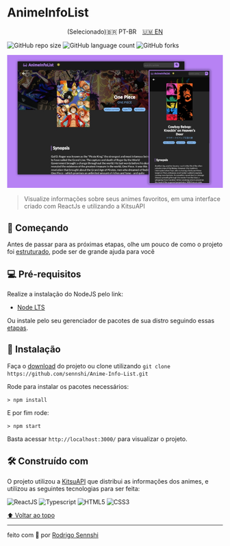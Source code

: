# AnimeInfoList

<div align="center" style="margin-bottom: 10px">
  <span style="margin-right: 10px">(Selecionado)🇧🇷 PT-BR</span>
  <a href="README.en.md"> 🇺🇲 EN</a>
</div>

![GitHub repo size](https://img.shields.io/github/repo-size/sennshi/Anime-Info-List?style=for-the-badge)
![GitHub language count](https://img.shields.io/github/languages/count/sennshi/Anime-Info-List?style=for-the-badge)
![GitHub forks](https://img.shields.io/github/forks/sennshi/Anime-Info-List?style=for-the-badge)

<img src="print.jpg" alt="exemplo imagem">

> Visualize informações sobre seus animes favoritos, em uma interface criado com ReactJs e utilizando a KitsuAPI

## 🐢 Começando
Antes de passar para as próximas etapas, olhe um pouco de como o projeto foi [estruturado](STRUCTURE.md), pode ser de grande ajuda para você

## 💻 Pré-requisitos
Realize a instalação do NodeJS pelo link:
- [Node LTS](https://nodejs.org/en/)

Ou instale pelo seu gerenciador de pacotes de sua distro seguindo essas [etapas](https://nodejs.org/en/download/package-manager/).

## 🚀 Instalação

Faça o [download](https://github.com/sennshi/Anime-Info-List/archive/refs/heads/main.zip) do projeto ou clone utilizando `git clone https://github.com/sennshi/Anime-Info-List.git`

Rode para instalar os pacotes necessários:
```
> npm install
```

E por fim rode:

```
> npm start
```

Basta acessar `http://localhost:3000/` para visualizar o projeto.

## 🛠️ Construído com

O projeto utilizou a [KitsuAPI](https://kitsu.docs.apiary.io/#) que distribui as informações dos animes, e utilizou as seguintes tecnologias para ser feita:

![ReactJS](https://img.shields.io/badge/React-20232A?style=for-the-badge&logo=react&logoColor=61DAFB)
![Typescript](https://img.shields.io/badge/TypeScript-007ACC?style=for-the-badge&logo=typescript&logoColor=white)
![HTML5](https://img.shields.io/badge/HTML5-E34F26?style=for-the-badge&logo=html5&logoColor=white)
![CSS3](https://img.shields.io/badge/CSS3-1572B6?style=for-the-badge&logo=css3&logoColor=white)

[⬆ Voltar ao topo](#)<br>

---

feito com 💜 por [Rodrigo Sennshi](https://github.com/sennshi)